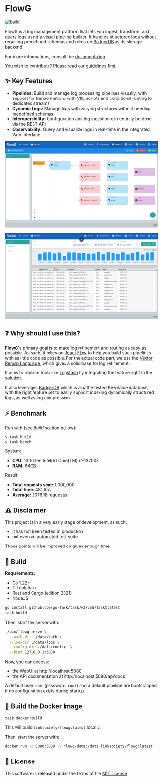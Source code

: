 # FlowG

[![build](https://github.com/link-society/flowg/actions/workflows/build.yml/badge.svg)](https://github.com/link-society/flowg/actions/workflows/build.yml)

FlowG is a log management platform that lets you ingest, transform, and query
logs using a visual pipeline builder. It handles structured logs without
requiring predefined schemas and relies on
[BadgerDB](https://dgraph.io/docs/badger/) as its storage backend.

For more informations, consult the [documentation](./docs/README.md).

You wish to contribute? Please read our [guidelines](./CONTRIBUTING.md) first.

## :sparkles: Key Features

 - **Pipelines:** Build and manage log processing pipelines visually, with
   support for transormations with [VRL](https://vector.dev/docs/reference/vrl/)
   scripts and conditional routing to dedicated streams
 - **Dynamic Logs:** Manage logs with varying structures without needing
   predefined schemas
 - **Interoperability:** Configuration and log ingestion can entirely be done
   via the REST API
 - **Observability:** Query and visualize logs in real-time in the integrated
   Web interface

![pipeline screenshot](./docs/screenshots/pipelines.png)

![stream screenshot](./docs/screenshots/streams.png)

## :question: Why should I use this?

**FlowG**'s primary goal is to make log refinement and routing as easy as
possible. As such, it relies on [React Flow](https://reactflow.dev) to help you
build such pipelines with as little code as possible. For the actual code part,
we use the [Vector Remap Language](https://vector.dev/docs/reference/vrl/),
which gives a solid base for log refinement.

It aims to replace tools like [Logstash](https://www.elastic.co/logstash) by
integrating the feature right in the solution.

It also leverages [BadgerDB](https://dgraph.io/docs/badger/) which is a battle
tested Key/Value database, with the right feature set to easily support indexing
dynamically structured logs, as well as log compression.

## :zap: Benchmark

Run with (see *Build* section bellow):

```
$ task build
$ task bench
```

System:

 - **CPU:** 13th Gen Intel(R) Core(TM) i7-13700K
 - **RAM:** 64GB

Result:

 - **Total requests sent:** 1,000,000
 - **Total time:** 481.65s
 - **Average:** 2076.18 request/s

## :warning: Disclaimer

This project is in a very early stage of development, as such:

 - it has not been tested in production
 - not even an automated test suite

Those points will be improved on given enough time.

## :construction: Build

**Requirements:**

 - Go 1.22+
 - C Toolchain
 - Rust and Cargo (edition 2021)
 - NodeJS

```bash
go install github.com/go-task/task/v3/cmd/task@latest
task build
```

Then, start the server with:

```bash
./bin/flowg serve \
  --auth-dir ./data/auth \
  --log-dir ./data/logs \
  --config-dir ./data/config  \
  --bind 127.0.0.1:5080
```

Now, you can access:

 - the WebUI at http://localhost:5080
 - the API documentation at http://localhost:5080/api/docs

A default user `root` (password: `root`) and a default pipeline are bootsrapped
if no configuration exists during startup.

## :whale: Build the Docker Image

```bash
task docker:build
```

This will build `linksociety/flowg:latest` locally.

Then, start the server with:

```bash
docker run -p 5080:5080 -v flowg-data:/data linksociety/flowg:latest
```

## :memo: License

This software is released under the terms of the [MIT License](./LICENSE.txt)
